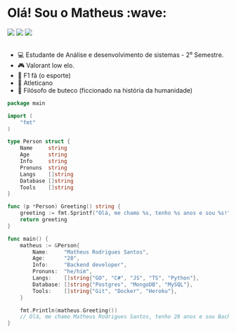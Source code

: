 <!---
<h1>
  <a href="https://git.io/typing-svg"><img src="https://readme-typing-svg.herokuapp.com?size=30&duration=3000&color=13F728&background=FF632300&center=false&vCenter=true&multiline=false&width=800&height=50&lines=Olá!+Sou+o+Matheus+%F0%9F%91%8B" alt="Typing SVG" /></a></h1>
-->

<h1>Olá! Sou o Matheus :wave:</h1>

<div> 
  <a href="https://wa.me/+5531971688746?text=..." target="_blank"><img src="https://img.shields.io/badge/WhatsApp-25D366?style=for-the-badge&logo=whatsapp&logoColor=white"></a>
  <a href="mailto:santos95.mat@gmail.com" target="_blank"><img src="https://img.shields.io/badge/-Gmail-%23333?style=for-the-badge&logo=gmail&logoColor=white"></a>
  <a href="https://www.linkedin.com/in/msantos95/" target="_blank"><img src="https://img.shields.io/badge/-LinkedIn-%230077B5?style=for-the-badge&logo=linkedin&logoColor=white"></a> 
</div></br>

- :computer: Estudante de Análise e desenvolvimento de sistemas - 2⁰ Semestre.
- :video_game: Valorant low elo.
- :checkered_flag: F1 fã (o esporte)
- :rooster: Atleticano
- :beers: Filósofo de buteco (ficcionado na história da humanidade)

```Go
package main

import (
	"fmt"
)

type Person struct {
	Name     string
	Age      string
	Info     string
	Pronuns  string
	Langs    []string
	Database []string
	Tools    []string
}

func (p *Person) Greeting() string {
	greeting := fmt.Sprintf("Olá, me chamo %s, tenho %s anos e sou %s!", p.Name, p.Age, p.Info)
	return greeting
}

func main() {
	matheus := &Person{
		Name:     "Matheus Rodrigues Santos",
		Age:      "28",
		Info:     "Backend developer",
		Pronuns:  "he/him",
		Langs:    []string{"GO", "C#", "JS", "TS", "Python"},
		Database: []string{"Postgres", "MongoDB", "MySQL"},
		Tools:    []string{"Git", "Docker", "Heroku"},
	}

	fmt.Println(matheus.Greeting())
	// Olá, me chamo Matheus Rodrigues Santos, tenho 28 anos e sou Backend developer!
}
```
